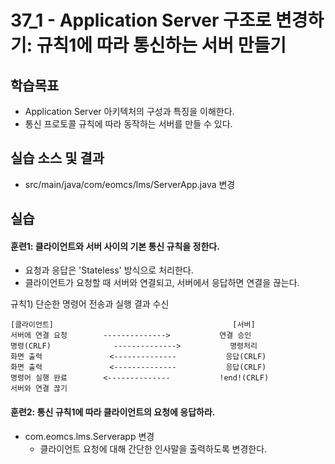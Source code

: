 # 37_1 - Application Server 구조로 변경하기: 규칙1에 따라 통신하는 서버 만들기

## 학습목표

- Application Server 아키텍처의 구성과 특징을 이해한다.
- 통신 프로토콜 규칙에 따라 동작하는 서버를 만들 수 있다.

## 실습 소스 및 결과

- src/main/java/com/eomcs/lms/ServerApp.java 변경

## 실습

#### 훈련1: 클라이언트와 서버 사이의 기본 통신 규칙을 정한다.

- 요청과 응답은 'Stateless' 방식으로 처리한다.
- 클라이언트가 요청할 때 서버와 연결되고, 서버에서 응답하면 연결을 끊는다.

규칙1) 단순한 명령어 전송과 실행 결과 수신
```
[클라이언트]                                        [서버]
서버에 연결 요청        -------------->           연결 승인
명령(CRLF)              -------------->           명령처리
화면 출력               <--------------           응답(CRLF)
화면 출력               <--------------           응답(CRLF)
명령어 실행 완료        <--------------           !end!(CRLF)
서버와 연결 끊기
```

#### 훈련2: 통신 규칙1에 따라 클라이언트의 요청에 응답하라.

- com.eomcs.lms.Serverapp 변경
  - 클라이언트 요청에 대해 간단한 인사말을 출력하도록 변경한다.
  